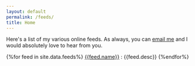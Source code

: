 ```yaml
---
layout: default
permalink: /feeds/
title: Home
---
```

Here's a list of my various online feeds. As always, you can [email me](mailto:aaron.tagliaboschi@gmail.com) and I would absolutely love to hear from you.

{%for feed in site.data.feeds%}
  [{{feed.name}}]({{feed.url}}) 
  : {{feed.desc}}
{%endfor%}
